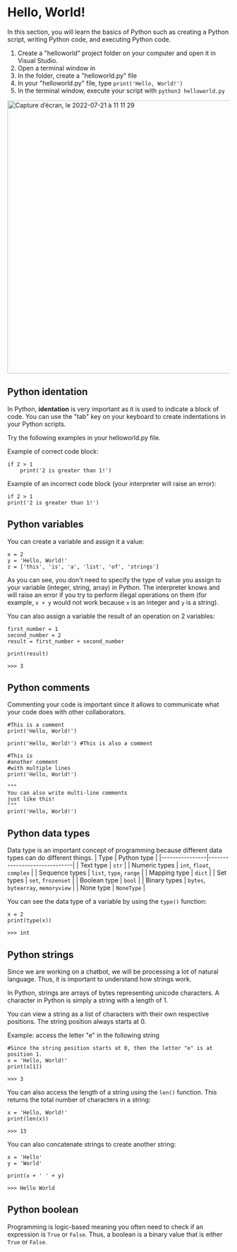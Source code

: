 # Hello, World! 
In this section, you will learn the basics of Python such as creating a Python script, writing Python code, and executing Python code. 

1. Create a "helloworld" project folder on your computer and open it in Visual Studio. 
2. Open a terminal window in 
3. In the folder, create a "helloworld.py" file
4. In your "helloworld.py" file, type `print('Hello, World!')` 
5. In the terminal window, execute your script with `python3 helloworld.py`

 <img width="618" alt="Capture d’écran, le 2022-07-21 à 11 11 29" src="https://user-images.githubusercontent.com/17911957/180249143-402fd346-5510-4efc-a6f5-332482b5c461.png">

## Python identation

In Python, **identation** is very important as it is used to indicate a block of code. You can use the "tab" key on your keyboard to create indentations in your Python scripts.

Try the following examples in your helloworld.py file. 

Example of correct code block:

```
if 2 > 1
    print('2 is greater than 1!')
```

Example of an incorrect code block (your interpreter will raise an error):

```
if 2 > 1
print('2 is greater than 1!')
```

## Python variables

You can create a variable and assign it a value:

```
x = 2
y = 'Hello, World!'
z = ['this', 'is', 'a', 'list', 'of', 'strings']
```

As you can see, you don't need to specify the type of value you assign to your variable (integer, string, array) in Python. The interpreter knows and will raise an error if you try to perform illegal operations on them (for example, `x + y` would not work because `x` is an integer and `y` is a string).

You can also assign a variable the result of an operation on 2 variables:

```
first_number = 1
second_number = 2
result = first_number + second_number

print(result)

>>> 3
```

## Python comments

Commenting your code is important since it allows to communicate what your code does with other collaborators. 

```
#This is a comment
print('Hello, World!')

print('Hello, World!') #This is also a comment

#This is 
#another comment
#with multiple lines
print('Hello, World!')

"""
You can also write multi-line comments
just like this!
"""
print('Hello, World!')
```

## Python data types

Data type is an important concept of programming because different data types can do different things. 
| Type           | Python type                  |
|----------------|------------------------------|
| Text type      | `str`                          |
| Numeric types  | `int`, `float`, `complex`          |
| Sequence types | `list`, `type`, `range`            |
| Mapping type   | `dict`                         |
| Set types      | `set`, `frozenset`               |
| Boolean type   | `bool`                         |
| Binary types   | `bytes`, `bytearray`, `memoryview` |
| None type      | `NoneType`                     |

You can see the data type of a variable by using the `type()` function: 

```
x = 2
print(type(x))

>>> int
```

## Python strings

Since we are working on a chatbot, we will be processing a lot of natural language. Thus, it is important to understand how strings work. 

In Python, strings are arrays of bytes representing unicode characters. A character in Python is simply a string with a length of 1. 

You can view a string as a list of characters with their own respective positions. The string position always starts at 0. 

Example: access the letter "e" in the following string

```
#Since the string position starts at 0, then the letter "e" is at position 1. 
x = 'Hello, World!'
print(x[1])

>>> 3
```

You can also access the length of a string using the `len()` function. This returns the total number of characters in a string:

```
x = 'Hello, World!'
print(len(x))

>>> 13
```

You can also concatenate strings to create another string:

```
x = 'Hello'
y = 'World'

print(x + ' ' + y)

>>> Hello World
```

## Python boolean

Programming is logic-based meaning you often need to check if an expression is `True` or `False`. Thus, a boolean is a binary value that is either `True` or `False`.

```

```
